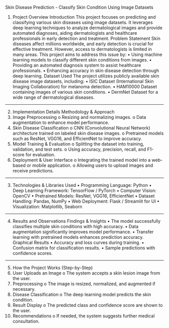 Skin Disease Prediction - Classify Skin Condition Using Image Datasets
1. Project Overview
Introduction
This project focuses on predicting and classifying various skin diseases using image datasets. It leverages deep learning techniques to analyze dermatological images and provide automated diagnoses, aiding dermatologists and healthcare professionals in early detection and treatment.
Problem Statement
Skin diseases affect millions worldwide, and early detection is crucial for effective treatment. However, access to dermatologists is limited in many areas. This project aims to address this issue by:
•	Using machine learning models to classify different skin conditions from images.
•	Providing an automated diagnosis system to assist healthcare professionals.
•	Enhancing accuracy in skin disease detection through deep learning.
Dataset Used
The project utilizes publicly available skin disease image datasets, including:
•	ISIC Dataset (International Skin Imaging Collaboration) for melanoma detection.
•	HAM10000 Dataset containing images of various skin conditions.
•	DermNet Dataset for a wide range of dermatological diseases.
________________________________________
2. Implementation Details
Methodology & Approach
1.	Image Preprocessing
o	Resizing and normalizing images.
o	Data augmentation to enhance model performance.
2.	Skin Disease Classification
o	CNN (Convolutional Neural Network) architecture trained on labeled skin disease images.
o	Pretrained models such as ResNet, VGG16, and EfficientNet to improve accuracy.
3.	Model Training & Evaluation
o	Splitting the dataset into training, validation, and test sets.
o	Using accuracy, precision, recall, and F1-score for evaluation.
4.	Deployment & User Interface
o	Integrating the trained model into a web-based or mobile application.
o	Allowing users to upload images and receive predictions.
________________________________________
3. Technologies & Libraries Used
•	Programming Language: Python
•	Deep Learning Framework: TensorFlow / PyTorch
•	Computer Vision: OpenCV
•	Pretrained Models: ResNet, VGG16, EfficientNet
•	Dataset Handling: Pandas, NumPy
•	Web Deployment: Flask / Streamlit for UI
•	Visualization: Matplotlib, Seaborn
________________________________________
4. Results and Observations
Findings & Insights
•	The model successfully classifies multiple skin conditions with high accuracy.
•	Data augmentation significantly improves model performance.
•	Transfer learning with pretrained models enhances prediction accuracy.
Graphical Results
•	Accuracy and loss curves during training.
•	Confusion matrix for classification results.
•	Sample predictions with confidence scores.
________________________________________
5. How the Project Works (Step-by-Step)
1.	User Uploads an Image
o	The system accepts a skin lesion image from the user.
2.	Preprocessing
o	The image is resized, normalized, and augmented if necessary.
3.	Disease Classification
o	The deep learning model predicts the skin condition.
4.	Result Display
o	The predicted class and confidence score are shown to the user.
5.	Recommendations
o	If needed, the system suggests further medical consultation.
